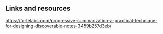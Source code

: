 ## Links and resources

https://fortelabs.com/progressive-summarization-a-practical-technique-for-designing-discoverable-notes-3459b257d3eb/